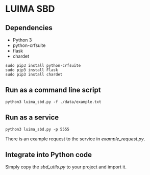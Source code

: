# LUIMA SBD

## Dependencies
* Python 3
* python-crfsuite
* flask
* chardet

```
sudo pip3 install python-crfsuite
sudo pip3 install Flask
sudo pip3 install chardet
```


## Run as a command line script

```
python3 luima_sbd.py -f ./data/example.txt
```

## Run as a service

```
python3 luima_sbd.py -p 5555
```

There is an example request to the service in *example_request.py*.

## Integrate into Python code
Simply copy the *sbd_utils.py* to your project and import it.